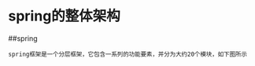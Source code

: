spring的整体架构
============================

##spring

    spring框架是一个分层框架，它包含一系列的功能要素，并分为大约20个模块，如下图所示
      
      